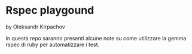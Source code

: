 # Rspec playgound
by Oleksandr Kirpachov

In questa repo saranno presenti alcune note su come utilizzare la gemma rspec di ruby per automatizzare i test.